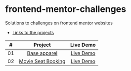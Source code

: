 # frontend-mentor-challenges
Solutions to challenges on frontend mentor websites
- [Links to the projects](https://adesholly-frontend-mentor-challenges.netlify.app/)


|  #  |            Project             | Live Demo |
| :-: | :----------------------------: | :-------: |
| 01  |       [Base apparel](https://github.com/Adesholly/frontend-mentor-challenges/tree/master/four-card-feature-section-master)       | [Live Demo](https://adesholly-frontend-mentor-challenges.netlify.app/four-card-feature-section-master/index.html)  |
| 02  |     [Movie Seat Booking](https://github.com/bradtraversy/vanillawebprojects/tree/master/movie-seat-booking)    | [Live Demo](https://vanillawebprojects.com/projects/movie-seat-booking/)  |
